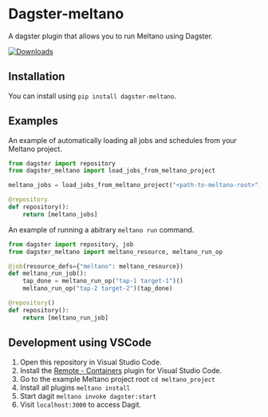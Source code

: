 # Dagster-meltano

A dagster plugin that allows you to run Meltano using Dagster.

[![Downloads](https://pepy.tech/badge/dagster-meltano/month)](https://pepy.tech/project/dagster-meltano)

## Installation

You can install using `pip install dagster-meltano`.

## Examples

An example of automatically loading all jobs and schedules from your Meltano project.

```python
from dagster import repository
from dagster_meltano import load_jobs_from_meltano_project

meltano_jobs = load_jobs_from_meltano_project("<path-to-meltano-root>")

@repository
def repository():
    return [meltano_jobs]
```

An example of running a abitrary `meltano run` command.

```python
from dagster import repository, job
from dagster_meltano import meltano_resource, meltano_run_op

@job(resource_defs={"meltano": meltano_resource})
def meltano_run_job():
    tap_done = meltano_run_op("tap-1 target-1")()
    meltano_run_op("tap-2 target-2")(tap_done)

@repository()
def repository():
    return [meltano_run_job]
```

## Development using VSCode

1. Open this repository in Visual Studio Code.
2. Install the [Remote - Containers](https://marketplace.visualstudio.com/items?itemName=ms-vscode-remote.remote-containers) plugin for Visual Studio Code.
3. Go to the example Meltano project root `cd meltano_project`
4. Install all plugins `meltano install`
5. Start dagit `meltano invoke dagster:start`
6. Visit `localhost:3000` to access Dagit.
